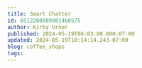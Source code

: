 ```yaml
---
title: Smart Chatter
id: 6512288089981460575
author: Kirby Urner
published: 2024-05-19T06:03:00.000-07:00
updated: 2024-05-19T10:14:14.243-07:00
blog: coffee_shops
tags: 
---
```



